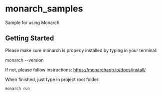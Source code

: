 # monarch_samples

Sample for using Monarch

## Getting Started

Please make sure monarch is properly installed by typing in your terminal:

   monarch --version
   
If not, please follow instructions: https://monarchapp.io/docs/install/

When finished, just type in project root folder:

    monarch run
    
    
